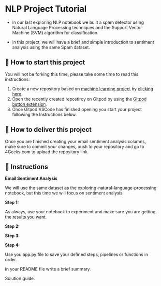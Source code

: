 <!-- hide -->
# NLP Project Tutorial
<!-- endhide -->

- In our last exploring NLP notebook we built a spam detector using Natural Language Processing techniques and the Support Vector Machine (SVM) algorithm for classification.

- In this project, we will have a brief and simple introduction to sentiment analysis using the same Spam dataset. 

## 🌱  How to start this project

You will not be forking this time, please take some time to read this instructions:

1. Create a new repository based on [machine learning project](https://github.com/4GeeksAcademy/machine-learning-python-template/generate) by [clicking here](https://github.com/4GeeksAcademy/machine-learning-python-template).
2. Open the recently created repostiroy on Gitpod by using the [Gitpod button extension](https://www.gitpod.io/docs/browser-extension/).
3. Once Gitpod VSCode has finished opening you start your project following the Instructions below.

## 🚛 How to deliver this project

Once you are finished creating your email sentiment analysis columns, make sure to commit your changes, push to your repository and go to 4Geeks.com to upload the repository link.


## 📝 Instructions

**Email Sentiment Analysis**

We will use the same dataset as the exploring-natural-language-processing notebook, but this time we will focus on sentiment analysis.


**Step 1:**

As always, use your notebook to experiment and make sure you are getting the results you want.  


**Step 2:**



**Step 3:**


**Step 4:**

Use you app.py file to save your defined steps, pipelines or functions in order. 

In your README file write a brief summary.

Solution guide: 
